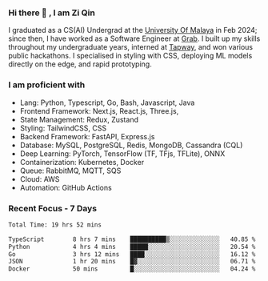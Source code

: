 <!-- <img height="180rem" width="100%" src="https://github.com/ziqinyeow/ziqinyeow/blob/main/header.png?raw=true" /> -->

### Hi there 👋 , I am Zi Qin
<!-- ![visitors](https://visitor-badge.glitch.me/badge?page_id=page.id) -->

I graduated as a CS(AI) Undergrad at the [University Of Malaya](https://www.um.edu.my/) in Feb 2024; since then, I have worked as a Software Engineer at [Grab](https://www.grab.com/my/). I built up my skills throughout my undergraduate years, interned at [Tapway](https://gotapway.com/), and won various public hackathons. I specialised in styling with CSS, deploying ML models directly on the edge, and rapid prototyping.

### I am proficient with

- Lang: Python, Typescript, Go, Bash, Javascript, Java
- Frontend Framework: Next.js, React.js, Three.js,
- State Management: Redux, Zustand
- Styling: TailwindCSS, CSS
- Backend Framework: FastAPI, Express.js
- Database: MySQL, PostgreSQL, Redis, MongoDB, Cassandra (CQL)
- Deep Learning: PyTorch, TensorFlow (TF, TFjs, TFLite), ONNX
- Containerization: Kubernetes, Docker
- Queue: RabbitMQ, MQTT, SQS
- Cloud: AWS
- Automation: GitHub Actions

### Recent Focus - 7 Days
<!--START_SECTION:waka-->

```txt
Total Time: 19 hrs 52 mins

TypeScript        8 hrs 7 mins    ██████████▒░░░░░░░░░░░░░░   40.85 %
Python            4 hrs 4 mins    █████░░░░░░░░░░░░░░░░░░░░   20.54 %
Go                3 hrs 12 mins   ████░░░░░░░░░░░░░░░░░░░░░   16.12 %
JSON              1 hr 20 mins    █▓░░░░░░░░░░░░░░░░░░░░░░░   06.71 %
Docker            50 mins         █░░░░░░░░░░░░░░░░░░░░░░░░   04.24 %
```

<!--END_SECTION:waka-->

<!--![Leetcode Stats](https://leetcard.jacoblin.cool/ziqinyeow?ext=heatmap&theme=light,nord&width=1200&height=400)-->
